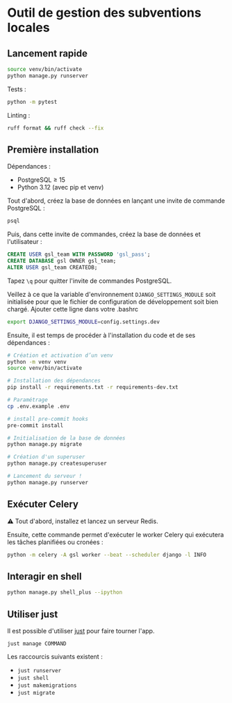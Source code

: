 # Outil de gestion des subventions locales

## Lancement rapide

```bash
source venv/bin/activate
python manage.py runserver
```
Tests :

```bash
python -m pytest
```

Linting :

```bash
ruff format && ruff check --fix
```

## Première installation

Dépendances :
- PostgreSQL ≥ 15
- Python 3.12 (avec pip et venv)

Tout d'abord, créez la base de données en lançant une invite de commande PostgreSQL :

```bash
psql
```

Puis, dans cette invite de commandes, créez la base de données et l'utilisateur : 

```sql
CREATE USER gsl_team WITH PASSWORD 'gsl_pass';
CREATE DATABASE gsl OWNER gsl_team;
ALTER USER gsl_team CREATEDB;
```

Tapez `\q` pour quitter l'invite de commandes PostgreSQL.

Veillez à ce que la variable d'environnement `DJANGO_SETTINGS_MODULE` soit initialisée
pour que le fichier de configuration de développement soit bien chargé.
Ajouter cette ligne dans votre .bashrc

```bash
export DJANGO_SETTINGS_MODULE=config.settings.dev
```

Ensuite, il est temps de procéder à l'installation du code et de ses dépendances :

```bash
# Création et activation d’un venv
python -m venv venv
source venv/bin/activate

# Installation des dépendances
pip install -r requirements.txt -r requirements-dev.txt

# Paramétrage
cp .env.example .env

# install pre-commit hooks
pre-commit install

# Initialisation de la base de données
python manage.py migrate

# Création d'un superuser
python manage.py createsuperuser

# Lancement du serveur !
python manage.py runserver
```



## Exécuter Celery

:warning: Tout d'abord, installez et lancez un serveur Redis.

Ensuite, cette commande permet d'exécuter le worker Celery qui exécutera les tâches
planifiées ou cronées :

```bash
python -m celery -A gsl worker --beat --scheduler django -l INFO
```

## Interagir en shell

```bash
python manage.py shell_plus --ipython
```


## Utiliser just

Il est possible d'utiliser [just](https://just.systems/) pour faire tourner l'app.

```shell
just manage COMMAND
```

Les raccourcis suivants existent :
- `just runserver`
- `just shell`
- `just makemigrations`
- `just migrate`
